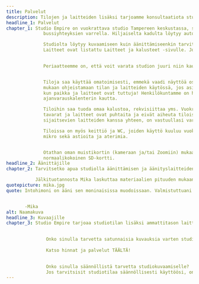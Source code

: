 ```yaml
---
title: Palvelut
description: Tilojen ja laitteiden lisäksi tarjoamme konsultaatiota studion käyttöönotossa sekä palveluita äänen jälkituotantoon.
headline_1: Palvelut
chapter_1: Studio Empire on vuokrattava studio Tampereen keskustassa, sopivan kävelymatkan päässä rautatieasemalta,
              bussiyhteyksien varrella. Hiljaiselta kadulta löytyy autolle parkkitilaa.

              Studiolta löytyy kuvaamiseen kuin äänittämiseenkin tarvittavaa kalustoa. Lue äänittämisestä lisää sen omalta sivulta.
              Laitteet ovat listattu Laitteet ja kalusteet -sivulle. Jos olet kuvaaja, voit lukea lisää tältä sivulta.

              ​
              Periaatteemme on, että voit varata studion juuri niin kauaksi kuin sinulla on tarvetta. Studio on päivittäin auki 7-22.


              Tiloja saa käyttää omatoimisesti, emmekä vaadi näyttöä osaamisesta. Toivomme kuitenkin, että otatte henkiökuntamme
              mukaan ohjeistamaan tilan ja laitteiden käytössä, jos asia yhtään askarruttaa. On mukavampaa työskennellä studiolla,
              kun paikka ja laitteet ovat tuttuja! Henkilökuntamme on helppo varata studion varaamisen lomassa sähköisen
              ajanvarauskalenterin kautta.

              Tiloihin saa tuoda omaa kalustoa, rekvisiittaa yms. Vuokraajan asemassa vastuullasi on, että tiloihin tuotavat
              tavarat ja laitteet ovat puhtaita ja eivät aiheuta tiloissa vahinkoa. Jos laitteita kytketään studiolla
              sijaitsevien laitteiden kanssa yhteen, on vastuullasi varmistaa, että näin voi tehdä.

              Tiloissa on myös keittiö ja WC, joiden käyttö kuuluu vuokrahintaan. Käytössäsi ovat kahvinkeitin, vedenkeitin,
              mikro sekä astioita ja aterimia.


              Otathan oman muistikortin (kameraan ja/tai Zoomiin) mukaasi. Muistikortin tulisi olla Class 10 nopeusluokan
              normaalikokoinen SD-kortti.
headline_2: Äänittäjille
chapter_2: Tarvitsetko apua studiolla äänittämisen ja äänityslaitteiden kanssa? Tarvitsetko apua äänittämisen jälkeen jälkituotannon, esimerkiksi ääniraitojen siistimisen tai kohinan poiston kanssa? Tuottaako vaikeuksia tallentaa materiaali tarvitsemaasi tiedostomuotoon? Mika Miettinen on äänituotannon ammattilainen ja hän auttaa sinua mielellään, jotta tuotantosi kuulostaa mahdollisimman laadukkaalta.

           Jälkituotannosta Mika laskuttaa materiaalien pituuden mukaan sekä asiakkaan tarpeiden mukaan ennalta sovin hinnan.
quotepicture: mika.jpg
quote: Intohimoni on ääni sen moninaisissa muodoissaan. Valmistuttuani TTVO:lta äänisuunnittelijaksi ja leikkaajaksi olen toiminut freelancerina monenlaisissa tuotannoissa. Minulla on laajaa kokemusta äänen kanssa työskentelystä, kuvan kanssa tai ilman, itse tuotannossa sekä jälkitöissä. Autan sinua saamaan hiotun ja ammattimaisen lopputuloksen ääniraidastasi, tai voin hoitaa jälkituotantonne kokonaisuudessaan myös videon kanssa.


       -Mika
alt: Naamakuva
headline_3: Kuvaajille
chapter_3: Studio Empire tarjoaa studiotilan lisäksi ammattitason laitteet ja välineet studiokuvaamiseen niin video- kuin valokuvaamiseen.

               ​
               Onko sinulla tarvetta satunnaisia kuvauksia varten studiotilalle? Voit varata Studio Empiren käyttöösi tunniksi, tunneiksi tai koko päiväksi. Me myös opastamme tilan ja laitteiden käytössä mielellämme.
               ​
               Katso hinnat ja palvelut TÄÄLTÄ!
               ​

               Onko sinulla säännöllistä tarvetta studiokuvaamiselle?
               Jos tarvitsisit studiotilaa säännöllisesti käyttöösi, on täysin mahdollista, että studio olisi käytössäsi tiettynä viikonpäivänä ja tiettyyn kellon aikaan joka kuukausi. Jos tarve ei ole aivan noin säännöllinen, voimme neuvotella, että saat studion käyttöösi esim. 6h per kk ja maksat siitä kiinteää kuukausimaksua.
---
```



